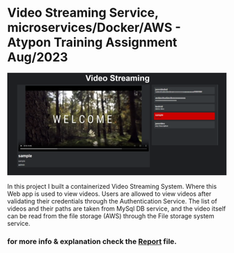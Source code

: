 # Video Streaming Service, microservices/Docker/AWS  - Atypon Training Assignment Aug/2023

![](https://github.com/ibrahemjrr/Video-Streaming-Service/blob/master/image.png)

In this project I built a containerized Video Streaming System. Where this Web app is used to view videos.
Users are allowed to view videos after validating their credentials through the Authentication Service.
The list of videos and their paths are taken from MySql DB service, and the video itself can be read from the file storage (AWS) through the File storage system service.

### for more info & explanation check the [Report](https://github.com/ibrahemjrr/Video-Streaming-Service/blob/master/Video%20Straming%20Report.pdf) file.





